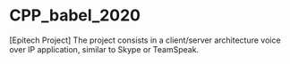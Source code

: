 # CPP_babel_2020
[Epitech Project] The project consists in a client/server architecture voice over IP application, similar to Skype or TeamSpeak.
